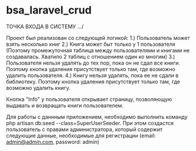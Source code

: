 # bsa_laravel_crud

ТОЧКА ВХОДА В СИСТЕМУ .../

Проект был реализован со следующей логикой:
1.) Пользователь может взять несколько книг
2.) Книга может быт только у 1 пользователя (Поэтому промежуточная таблица между пользователями и книгами не создавалась. Хватило 2 таблиц с отношением один ко многим)
3.) Пользователя нельзя удалять до тех пор, пока он не сдал все книги. Поэтому кнопка удаления присутствует только там, где возможно удалить пользователя.
4.) Книгу нельзя удалять, пока ее не сдали в библиотеку. Поэтому кнопка удаления присутствует только там, где возможно удалить книгу.

Кнопка "Info" у пользователя открывает страницу, позволяющую выдавать и возвращать книги пользователем.

Для работы с даннным приложением, необходимо выполнить команду
php artisan db:seed --class=SuperUserSeeder. 
При этом создастся пользователь с правами администратора, который содержит следующие данные,
необходимые для регистрации (email: admin@admin.com, password: admin)

